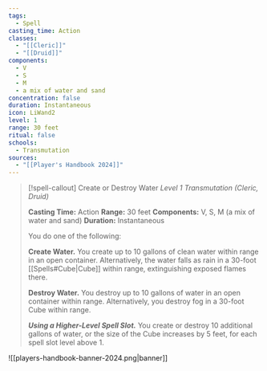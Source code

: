 ```yaml
---
tags:
  - Spell
casting_time: Action
classes:
  - "[[Cleric]]"
  - "[[Druid]]"
components:
  - V
  - S
  - M
  - a mix of water and sand
concentration: false
duration: Instantaneous
icon: LiWand2
level: 1
range: 30 feet
ritual: false
schools:
  - Transmutation
sources: 
  - "[[Player's Handbook 2024]]"
---
```

>[!spell-callout] Create or Destroy Water
>_Level 1 Transmutation (Cleric, Druid)_
>
>**Casting Time:** Action
>**Range:** 30 feet
>**Components:** V, S, M (a mix of water and sand)
>**Duration:** Instantaneous
>
>You do one of the following:
>
>**Create Water.** You create up to 10 gallons of clean water within range in an open container. Alternatively, the water falls as rain in a 30-foot [[Spells#Cube\|Cube]] within range, extinguishing exposed flames there.
>
>**Destroy Water.** You destroy up to 10 gallons of water in an open container within range. Alternatively, you destroy fog in a 30-foot Cube within range.
>
>**_Using a Higher-Level Spell Slot._** You create or destroy 10 additional gallons of water, or the size of the Cube increases by 5 feet, for each spell slot level above 1.


![[players-handbook-banner-2024.png|banner]]